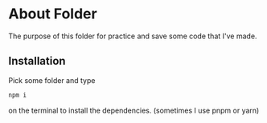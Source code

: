 # About Folder

The purpose of this folder for practice and save some code that I've made.

## Installation

Pick some folder and type 
```bash
npm i
```
on the terminal to install the dependencies. 
(sometimes I use pnpm or yarn)

